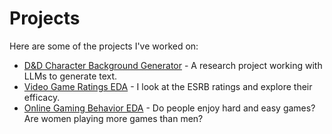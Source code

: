 # Projects

Here are some of the projects I've worked on:

- [D&D Character Background Generator](https://github.com/dmm4613/dnd-char-background) - A research project working with LLMs to generate text.
- [Video Game Ratings EDA](https://github.com/dmm4613/video-game-ratings) - I look at the ESRB ratings and explore their efficacy.
- [Online Gaming Behavior EDA](https://github.com/dmm4613/online-gaming-behavior-eda) - Do people enjoy hard and easy games? Are women playing more games than men?
